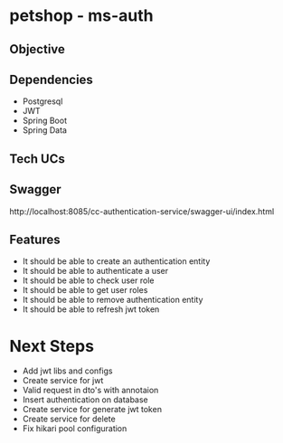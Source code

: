 # petshop - ms-auth

## Objective

## Dependencies

- Postgresql
- JWT
- Spring Boot
- Spring Data

## Tech UCs

## Swagger
http://localhost:8085/cc-authentication-service/swagger-ui/index.html


## Features

- It should be able to create an authentication entity
- It should be able to authenticate a user
- It should be able to check user role
- It should be able to get user roles
- It should be able to remove authentication entity
- It should be able to refresh jwt token

# Next Steps

- Add jwt libs and configs
- Create service for jwt
- Valid request in dto's with annotaion
- Insert authentication on database
- Create service for generate jwt token
- Create service for delete 
- Fix hikari pool configuration
